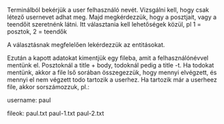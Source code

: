 Terminálból bekérjük a user felhasználó nevét. Vizsgálni kell, hogy csak létező usernevet adhat meg.
Majd megkérdezzük, hogy a posztjait, vagy a teendőit szeretnénk látni. Itt választania kell lehetőségek közül, pl 1 = posztok, 2 = teendők

A választásnak megfelelően lekérdezzük az entitásokat.

Ezután a kapott adatokat kimentjük egy fileba, amit a felhasználónévvel mentünk el. Posztoknál a title + body, todoknál pedig a title -t.
Ha todokat mentünk, akkor a file lső sorában összegezzük, hogy mennyi elvégzett, és mennyi el nem végzett todo tartozik a userhez.
Ha tartozik már a userheez file, akkor sorszámozzuk, pl.:

username: paul

fileok:
paul.txt
paul-1.txt
paul-2.txt
